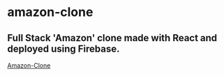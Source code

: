 # amazon-clone
## Full Stack 'Amazon' clone made with React and deployed using Firebase.

[Amazon-Clone](https://clone-fa779.web.app)
